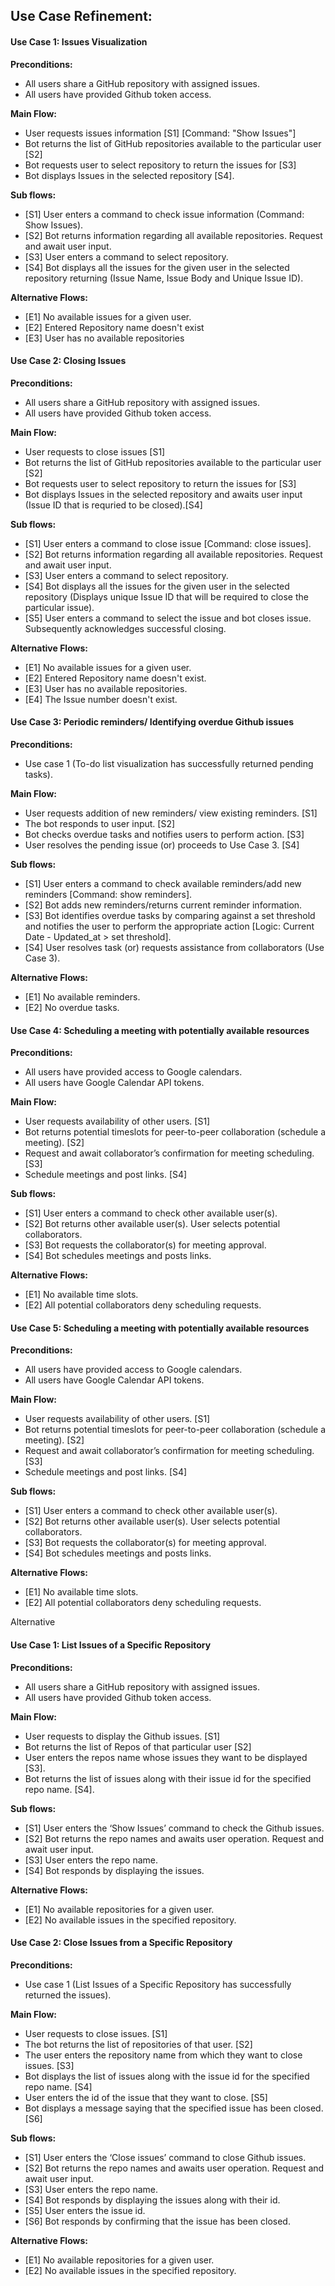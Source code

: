 ## Use Case Refinement:

#### Use Case 1: Issues Visualization

<b> Preconditions: </b>
- All users share a GitHub repository with assigned issues.
- All users have provided Github token access.

<b> Main Flow: </b>
- User requests issues information [S1] [Command: "Show Issues"]
- Bot returns the list of GitHub repositories available to the particular user [S2]
- Bot requests user to select repository to return the issues for [S3] 
- Bot displays Issues in the selected repository [S4].

<b> Sub flows: </b>
- [S1] User enters a command to check issue information (Command: Show Issues).
- [S2] Bot returns information regarding all available repositories. Request and await user input.
- [S3] User enters a command to select repository.
- [S4] Bot displays all the issues for the given user in the selected repository returning (Issue Name, Issue Body and Unique Issue ID).

<b> Alternative Flows: </b>
- [E1] No available issues for a given user.
- [E2] Entered Repository name doesn't exist
- [E3] User has no available repositories


#### Use Case 2: Closing Issues

<b> Preconditions: </b>
- All users share a GitHub repository with assigned issues.
- All users have provided Github token access.

<b> Main Flow: </b>
- User requests to close issues [S1]
- Bot returns the list of GitHub repositories available to the particular user [S2]
- Bot requests user to select repository to return the issues for [S3] 
- Bot displays Issues in the selected repository and awaits user input (Issue ID that is requried to be closed).[S4]

<b> Sub flows: </b>
- [S1] User enters a command to close issue [Command: close issues].
- [S2] Bot returns information regarding all available repositories. Request and await user input.
- [S3] User enters a command to select repository.
- [S4] Bot displays all the issues for the given user in the selected repository (Displays unique Issue ID that will be required to close the particular issue).
- [S5] User enters a command to select the issue and bot closes issue. Subsequently acknowledges successful closing.

<b> Alternative Flows: </b>
- [E1] No available issues for a given user.
- [E2] Entered Repository name doesn't exist.
- [E3] User has no available repositories.
- [E4] The Issue number doesn't exist.

#### Use Case 3: Periodic reminders/ Identifying overdue Github issues

<b> Preconditions: </b>
- Use case 1 (To-do list visualization has successfully returned pending tasks).

<b> Main Flow: </b>
- User requests addition of new reminders/ view existing reminders. [S1]
- The bot responds to user input. [S2]
- Bot checks overdue tasks and notifies users to perform action. [S3]
- User resolves the pending issue (or) proceeds to Use Case 3. [S4]

<b> Sub flows: </b>
- [S1] User enters a command to check available reminders/add new reminders [Command: show reminders].
- [S2] Bot adds new reminders/returns current reminder information.
- [S3] Bot identifies overdue tasks by comparing against a set threshold and notifies the user to perform the appropriate action [Logic: Current Date - Updated_at > set threshold].  
- [S4] User resolves task (or) requests assistance from collaborators (Use Case 3).

<b> Alternative Flows: </b>
- [E1] No available reminders.
- [E2] No overdue tasks.

#### Use Case 4: Scheduling a meeting with potentially available resources

<b> Preconditions: </b>
- All users have provided access to Google calendars.
- All users have Google Calendar API tokens.

<b> Main Flow: </b>
- User requests availability of other users. [S1]
- Bot returns potential timeslots for peer-to-peer collaboration (schedule a meeting). [S2] 
- Request and await collaborator’s confirmation for meeting scheduling. [S3]
- Schedule meetings and post links. [S4]

<b> Sub flows: </b>
- [S1] User enters a command to check other available user(s).
- [S2] Bot returns other available user(s). User selects potential collaborators.
- [S3] Bot requests the collaborator(s) for meeting approval.
- [S4] Bot schedules meetings and posts links.

<b> Alternative Flows: </b>
- [E1] No available time slots.
- [E2] All potential collaborators deny scheduling requests.



#### Use Case 5: Scheduling a meeting with potentially available resources

<b> Preconditions: </b>
- All users have provided access to Google calendars.
- All users have Google Calendar API tokens.

<b> Main Flow: </b>
- User requests availability of other users. [S1]
- Bot returns potential timeslots for peer-to-peer collaboration (schedule a meeting). [S2] 
- Request and await collaborator’s confirmation for meeting scheduling. [S3]
- Schedule meetings and post links. [S4]

<b> Sub flows: </b>
- [S1] User enters a command to check other available user(s).
- [S2] Bot returns other available user(s). User selects potential collaborators.
- [S3] Bot requests the collaborator(s) for meeting approval.
- [S4] Bot schedules meetings and posts links.

<b> Alternative Flows: </b>
- [E1] No available time slots.
- [E2] All potential collaborators deny scheduling requests.


Alternative 

#### Use Case 1: List Issues of a Specific Repository

<b> Preconditions: </b>
- All users share a GitHub repository with assigned issues.
- All users have provided Github token access.

<b> Main Flow: </b>
- User requests to display the Github issues. [S1] 
- Bot returns the list of Repos of that particular user [S2]
- User enters the repos name whose issues they want to be displayed [S3].
- Bot returns the list of issues along with their issue id for the specified repo name. [S4].

<b> Sub flows: </b>
- [S1] User enters the ‘Show Issues’ command to check the Github issues.
- [S2] Bot returns the repo names and awaits user operation. Request and await user input.
- [S3] User enters the repo name.
- [S4] Bot responds by displaying the issues.

<b> Alternative Flows: </b>
- [E1] No available repositories for a given user.
- [E2] No available issues in the specified repository.

#### Use Case 2: Close Issues from a Specific Repository

<b> Preconditions: </b>
- Use case 1 (List Issues of a Specific Repository has successfully returned the issues).

<b> Main Flow: </b>
- User requests to close issues. [S1]
- The bot returns the list of repositories of that user. [S2]
- The user enters the repository name from which they want to close issues. [S3]
- Bot displays the list of issues along with the issue id for the specified repo name. [S4]
- User enters the id of the issue that they want to close. [S5]
- Bot displays a message saying that the specified issue has been closed. [S6]

<b> Sub flows: </b>
- [S1] User enters the ‘Close issues’ command to close Github issues.
- [S2] Bot returns the repo names and awaits user operation. Request and await user input.
- [S3] User enters the repo name.
- [S4] Bot responds by displaying the issues along with their id. 
- [S5] User enters the issue id.
 - [S6] Bot responds by confirming that the issue has been closed.

<b> Alternative Flows: </b>
- [E1] No available repositories for a given user.
- [E2] No available issues in the specified repository.
